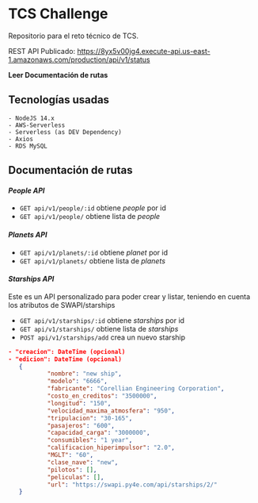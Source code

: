 # TCS Challenge
Repositorio para el reto técnico de TCS.

REST API Publicado:
https://8yx5v00jg4.execute-api.us-east-1.amazonaws.com/production/api/v1/status

**Leer Documentación de rutas**
## Tecnologías usadas
    - NodeJS 14.x
    - AWS-Serverless
    - Serverless (as DEV Dependency)
    - Axios
    - RDS MySQL

## Documentación de rutas
#### *People API*
 - ```GET api/v1/people/:id``` obtiene *people* por id
 - ```GET api/v1/people/``` obtiene lista de *people*

#### *Planets API*
 - ```GET api/v1/planets/:id``` obtiene *planet* por id
 - ```GET api/v1/planets/``` obtiene lista de *planets*

#### *Starships API*
Este es un API personalizado para poder crear y listar, teniendo en cuenta los atributos de SWAPI/starships
 - ```GET api/v1/starships/:id``` obtiene *starships* por id
 - ```GET api/v1/starships/``` obtiene lista de *starships*
 - ```POST api/v1/starships/add``` crea un nuevo starship
 ```json
 - "creacion": DateTime (opcional)
 - "edicion": DateTime (opcional)
    {
            "nombre": "new ship",
            "modelo": "6666",
            "fabricante": "Corellian Engineering Corporation",
            "costo_en_creditos": "3500000",
            "longitud": "150",
            "velocidad_maxima_atmosfera": "950",
            "tripulacion": "30-165",
            "pasajeros": "600",
            "capacidad_carga": "3000000",
            "consumibles": "1 year",
            "calificacion_hiperimpulsor": "2.0",
            "MGLT": "60",
            "clase_nave": "new",
            "pilotos": [],
            "peliculas": [],            
            "url": "https://swapi.py4e.com/api/starships/2/"
    }
 ```
